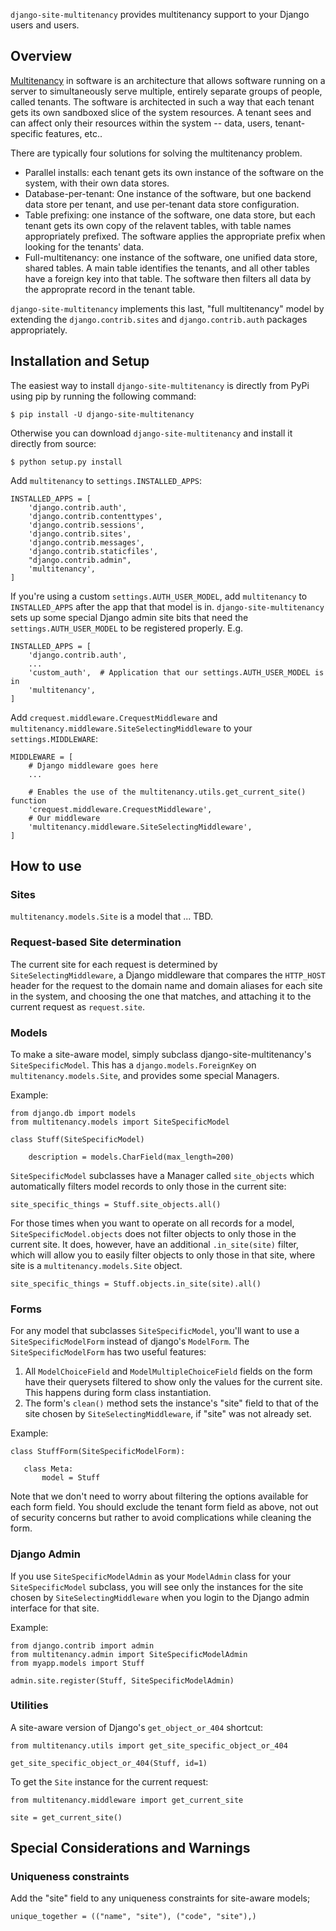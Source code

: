 `django-site-multitenancy` provides multitenancy support to your Django users
and users.

## Overview

[Multitenancy](https://en.wikipedia.org/wiki/Multitenancy) in software is an
architecture that allows software running on a server to simultaneously
serve multiple, entirely separate groups of people, called tenants.   The
software is architected in such a way that each tenant gets its own sandboxed
slice of the system resources.  A tenant sees and can affect only their
resources within the system -- data, users, tenant-specific features, etc..

There are typically four solutions for solving the multitenancy problem.

* Parallel installs: each tenant gets its own instance of the software on the
  system, with their own data stores.
* Database-per-tenant: One instance of the software, but one backend data store
  per tenant, and use per-tenant data store configuration.
* Table prefixing: one instance of the software, one data store, but each tenant
  gets its own copy of the relavent tables, with table names appropriately
  prefixed.  The software applies the appropriate prefix when looking for the
  tenants' data.
* Full-multitenancy: one instance of the software, one unified data store,
  shared tables.  A main table identifies the tenants, and all other tables have
  a foreign key into that table.  The software then filters all data by the
  approprate record in the tenant table.

`django-site-multitenancy` implements this last, "full multitenancy" model by
extending the `django.contrib.sites` and `django.contrib.auth` packages
appropriately.

## Installation and Setup

The easiest way to install `django-site-multitenancy` is directly from PyPi using
pip by running the following command:

```
$ pip install -U django-site-multitenancy
```

Otherwise you can download `django-site-multitenancy` and install it directly
from source:

```
$ python setup.py install
```

Add `multitenancy` to `settings.INSTALLED_APPS`:

```
INSTALLED_APPS = [
    'django.contrib.auth',
    'django.contrib.contenttypes',
    'django.contrib.sessions',
    'django.contrib.sites',
    'django.contrib.messages',
    'django.contrib.staticfiles',
    "django.contrib.admin",
    'multitenancy',
]    
```

If you're using a custom `settings.AUTH_USER_MODEL`, add `multitenancy` to
`INSTALLED_APPS` after the app that that model is in.
`django-site-multitenancy` sets up some special Django admin site bits that need
the `settings.AUTH_USER_MODEL` to be registered properly.  E.g.

```
INSTALLED_APPS = [
    'django.contrib.auth',
    ...
    'custom_auth',  # Application that our settings.AUTH_USER_MODEL is in
    'multitenancy',
]    
```
 
Add `crequest.middleware.CrequestMiddleware` and
`multitenancy.middleware.SiteSelectingMiddleware` to your `settings.MIDDLEWARE`:

```
MIDDLEWARE = [
    # Django middleware goes here
    ...

    # Enables the use of the multitenancy.utils.get_current_site() function
    'crequest.middleware.CrequestMiddleware',
    # Our middleware
    'multitenancy.middleware.SiteSelectingMiddleware',
]
```

## How to use

### Sites

`multitenancy.models.Site` is a model that ... TBD.

### Request-based Site determination

The current site for each request is determined by `SiteSelectingMiddleware`, a
Django middleware that compares the `HTTP_HOST` header for the request to the
domain name and domain aliases for each site in the system, and choosing the one
that matches, and attaching it to the current request as `request.site`.

### Models

To make a site-aware model, simply subclass django-site-multitenancy's
`SiteSpecificModel`.  This has a `django.models.ForeignKey` on
`multitenancy.models.Site`, and provides some special Managers.

Example:

```
from django.db import models
from multitenancy.models import SiteSpecificModel

class Stuff(SiteSpecificModel)

    description = models.CharField(max_length=200)
```

`SiteSpecificModel` subclasses have a Manager called `site_objects` which
automatically filters model records to only those in the current site:

```
site_specific_things = Stuff.site_objects.all()
```

For those times when you want to operate on all records for a model,
`SiteSpecificModel.objects` does not filter objects to only those in the current
site.  It does, however, have an additional `.in_site(site)` filter, which will
allow you to easily filter objects to only those in that site, where site is a
`multitenancy.models.Site` object.

```
site_specific_things = Stuff.objects.in_site(site).all()
```

### Forms

For any model that subclasses `SiteSpecificModel`, you'll want to use a
`SiteSpecificModelForm` instead of django's `ModelForm`.  The
`SiteSpecificModelForm` has two useful features:

1. All `ModelChoiceField` and `ModelMultipleChoiceField` fields on the form have
   their querysets filtered to show only the values for the current site.  This
   happens during form class instantiation.
1. The form's `clean()` method sets the instance's "site" field to that of the
   site chosen by `SiteSelectingMiddleware`, if "site" was not already set.  

Example:

```
class StuffForm(SiteSpecificModelForm):

   class Meta:
       model = Stuff
```

Note that we don't need to worry about filtering the options available for each
form field.  You should exclude the tenant form field as above, not out of
security concerns but rather to avoid complications while cleaning the form.
    

### Django Admin 

If you use `SiteSpecificModelAdmin` as your `ModelAdmin` class for your
`SiteSpecificModel` subclass, you will see only the instances for the site
chosen by `SiteSelectingMiddleware` when you login to the Django admin interface
for that site.

Example:

```
from django.contrib import admin
from multitenancy.admin import SiteSpecificModelAdmin
from myapp.models import Stuff

admin.site.register(Stuff, SiteSpecificModelAdmin)    
```

### Utilities

A site-aware version of Django's `get_object_or_404` shortcut:

```
from multitenancy.utils import get_site_specific_object_or_404

get_site_specific_object_or_404(Stuff, id=1)
```

To get the `Site` instance for the current request:

```
from multitenancy.middleware import get_current_site

site = get_current_site()
```


## Special Considerations and Warnings

### Uniqueness constraints

Add the "site" field to any uniqueness constraints for site-aware models; 

```
unique_together = (("name", "site"), ("code", "site"),)
```

